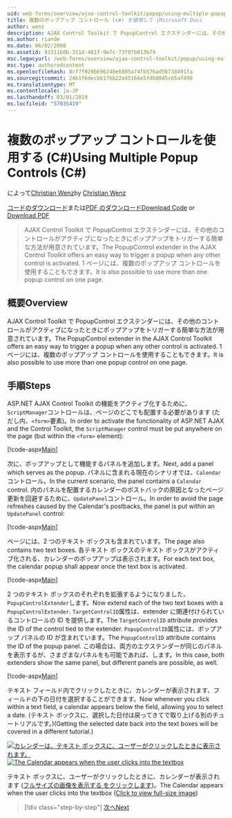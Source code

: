 ```yaml
---
uid: web-forms/overview/ajax-control-toolkit/popup/using-multiple-popup-controls-cs
title: 複数のポップアップ コントロール (c#) を使用して |Microsoft Docs
author: wenz
description: AJAX Control Toolkit で PopupControl エクステンダーには、その他のコントロールがアクティブになったときにポップアップをトリガーする簡単な方法が用意されています。 M を使用することもしています.
ms.author: riande
ms.date: 06/02/2008
ms.assetid: 91511b0b-311d-481f-9e7c-73f07b813b79
msc.legacyurl: /web-forms/overview/ajax-control-toolkit/popup/using-multiple-popup-controls-cs
msc.type: authoredcontent
ms.openlocfilehash: 8cf7f929b696240e6805a74fb576ad56738491fa
ms.sourcegitcommit: 24b1f6decbb17bb22a45166e5fdb0845c65af498
ms.translationtype: MT
ms.contentlocale: ja-JP
ms.lasthandoff: 03/01/2019
ms.locfileid: "57035419"
---
```

<a name="using-multiple-popup-controls-c"></a><span data-ttu-id="da1ea-104">複数のポップアップ コントロールを使用する (C#)</span><span class="sxs-lookup"><span data-stu-id="da1ea-104">Using Multiple Popup Controls (C#)</span></span>
====================
<span data-ttu-id="da1ea-105">によって[Christian Wenz](https://github.com/wenz)</span><span class="sxs-lookup"><span data-stu-id="da1ea-105">by [Christian Wenz](https://github.com/wenz)</span></span>

<span data-ttu-id="da1ea-106">[コードのダウンロード](http://download.microsoft.com/download/9/3/f/93f8daea-bebd-4821-833b-95205389c7d0/PopupControl1.cs.zip)または[PDF のダウンロード](http://download.microsoft.com/download/2/d/c/2dc10e34-6983-41d4-9c08-f78f5387d32b/popupcontrol1CS.pdf)</span><span class="sxs-lookup"><span data-stu-id="da1ea-106">[Download Code](http://download.microsoft.com/download/9/3/f/93f8daea-bebd-4821-833b-95205389c7d0/PopupControl1.cs.zip) or [Download PDF](http://download.microsoft.com/download/2/d/c/2dc10e34-6983-41d4-9c08-f78f5387d32b/popupcontrol1CS.pdf)</span></span>

> <span data-ttu-id="da1ea-107">AJAX Control Toolkit で PopupControl エクステンダーには、その他のコントロールがアクティブになったときにポップアップをトリガーする簡単な方法が用意されています。</span><span class="sxs-lookup"><span data-stu-id="da1ea-107">The PopupControl extender in the AJAX Control Toolkit offers an easy way to trigger a popup when any other control is activated.</span></span> <span data-ttu-id="da1ea-108">1 ページには、複数のポップアップ コントロールを使用することもできます。</span><span class="sxs-lookup"><span data-stu-id="da1ea-108">It is also possible to use more than one popup control on one page.</span></span>


## <a name="overview"></a><span data-ttu-id="da1ea-109">概要</span><span class="sxs-lookup"><span data-stu-id="da1ea-109">Overview</span></span>

<span data-ttu-id="da1ea-110">AJAX Control Toolkit で PopupControl エクステンダーには、その他のコントロールがアクティブになったときにポップアップをトリガーする簡単な方法が用意されています。</span><span class="sxs-lookup"><span data-stu-id="da1ea-110">The PopupControl extender in the AJAX Control Toolkit offers an easy way to trigger a popup when any other control is activated.</span></span> <span data-ttu-id="da1ea-111">1 ページには、複数のポップアップ コントロールを使用することもできます。</span><span class="sxs-lookup"><span data-stu-id="da1ea-111">It is also possible to use more than one popup control on one page.</span></span>

## <a name="steps"></a><span data-ttu-id="da1ea-112">手順</span><span class="sxs-lookup"><span data-stu-id="da1ea-112">Steps</span></span>

<span data-ttu-id="da1ea-113">ASP.NET AJAX Control Toolkit の機能をアクティブ化するために、`ScriptManager`コントロールは、ページのどこでも配置する必要があります (ただし内、`<form>`要素)。</span><span class="sxs-lookup"><span data-stu-id="da1ea-113">In order to activate the functionality of ASP.NET AJAX and the Control Toolkit, the `ScriptManager` control must be put anywhere on the page (but within the `<form>` element):</span></span>

[!code-aspx[Main](using-multiple-popup-controls-cs/samples/sample1.aspx)]

<span data-ttu-id="da1ea-114">次に、ポップアップとして機能するパネルを追加します。</span><span class="sxs-lookup"><span data-stu-id="da1ea-114">Next, add a panel which serves as the popup.</span></span> <span data-ttu-id="da1ea-115">パネルに含まれる現在のシナリオでは、`Calendar`コントロール。</span><span class="sxs-lookup"><span data-stu-id="da1ea-115">In the current scenario, the panel contains a `Calendar` control.</span></span> <span data-ttu-id="da1ea-116">内のパネルを配置するカレンダーのポストバックの原因となったページ更新を回避するために、`UpdatePanel`コントロール。</span><span class="sxs-lookup"><span data-stu-id="da1ea-116">In order to avoid the page refreshes caused by the Calendar's postbacks, the panel is put within an `UpdatePanel` control:</span></span>

[!code-aspx[Main](using-multiple-popup-controls-cs/samples/sample2.aspx)]

<span data-ttu-id="da1ea-117">ページには、2 つのテキスト ボックスも含まれています。</span><span class="sxs-lookup"><span data-stu-id="da1ea-117">The page also contains two text boxes.</span></span> <span data-ttu-id="da1ea-118">各テキスト ボックスのテキスト ボックスがアクティブ化される、カレンダーのポップアップは表示されます。</span><span class="sxs-lookup"><span data-stu-id="da1ea-118">For each text box, the calendar popup shall appear once the text box is activated.</span></span>

[!code-aspx[Main](using-multiple-popup-controls-cs/samples/sample3.aspx)]

<span data-ttu-id="da1ea-119">2 つのテキスト ボックスのそれぞれを拡張するようになりました、`PopupControlExtender`します。</span><span class="sxs-lookup"><span data-stu-id="da1ea-119">Now extend each of the two text boxes with a `PopupControlExtender`.</span></span> <span data-ttu-id="da1ea-120">`TargetControlID`属性は、extender に関連付けられているコントロールの ID を提供します。</span><span class="sxs-lookup"><span data-stu-id="da1ea-120">The `TargetControlID` attribute provides the ID of the control tied to the extender.</span></span> <span data-ttu-id="da1ea-121">`PopupControlID`属性には、ポップアップ パネルの ID が含まれています。</span><span class="sxs-lookup"><span data-stu-id="da1ea-121">The `PopupControlID` attribute contains the ID of the popup panel.</span></span> <span data-ttu-id="da1ea-122">この場合は、両方のエクステンダーが同じのパネルを表示するが、さまざまなパネルをも可能であれば、します。</span><span class="sxs-lookup"><span data-stu-id="da1ea-122">In this case, both extenders show the same panel, but different panels are possible, as well.</span></span>

[!code-aspx[Main](using-multiple-popup-controls-cs/samples/sample4.aspx)]

<span data-ttu-id="da1ea-123">テキスト フィールド内でクリックしたときに、カレンダーが表示されます、フィールドの下の日付を選択することができます。</span><span class="sxs-lookup"><span data-stu-id="da1ea-123">Now whenever you click within a text field, a calendar appears below the field, allowing you to select a date.</span></span> <span data-ttu-id="da1ea-124">(テキスト ボックスに、選択した日付は戻ってきてで取り上げる別のチュートリアルです。)</span><span class="sxs-lookup"><span data-stu-id="da1ea-124">(Getting the selected date back into the text boxes will be covered in a different tutorial.)</span></span>


<span data-ttu-id="da1ea-125">[![カレンダーは、テキスト ボックスに、ユーザーがクリックしたときに表示されます。](using-multiple-popup-controls-cs/_static/image2.png)](using-multiple-popup-controls-cs/_static/image1.png)</span><span class="sxs-lookup"><span data-stu-id="da1ea-125">[![The Calendar appears when the user clicks into the textbox](using-multiple-popup-controls-cs/_static/image2.png)](using-multiple-popup-controls-cs/_static/image1.png)</span></span>

<span data-ttu-id="da1ea-126">テキスト ボックスに、ユーザーがクリックしたときに、カレンダーが表示されます ([フルサイズの画像を表示する をクリックします](using-multiple-popup-controls-cs/_static/image3.png))。</span><span class="sxs-lookup"><span data-stu-id="da1ea-126">The Calendar appears when the user clicks into the textbox ([Click to view full-size image](using-multiple-popup-controls-cs/_static/image3.png))</span></span>

> [!div class="step-by-step"]
> [<span data-ttu-id="da1ea-127">次へ</span><span class="sxs-lookup"><span data-stu-id="da1ea-127">Next</span></span>](handling-postbacks-from-a-popup-control-with-an-updatepanel-cs.md)
